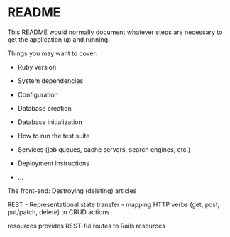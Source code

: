 # README

This README would normally document whatever steps are necessary to get the
application up and running.

Things you may want to cover:

* Ruby version

* System dependencies

* Configuration

* Database creation

* Database initialization

* How to run the test suite

* Services (job queues, cache servers, search engines, etc.)

* Deployment instructions

* ...


The front-end: Destroying (deleting) articles

REST - Representational state transfer - mapping HTTP verbs (get, post, put/patch, delete) to CRUD actions

resources provides REST-ful routes to Rails resources
